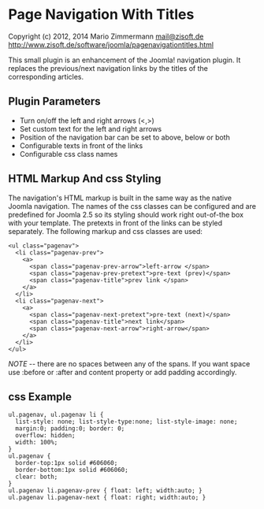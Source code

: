 Page Navigation With Titles
===========================

Copyright (c) 2012, 2014
Mario Zimmermann <mail@zisoft.de>  
http://www.zisoft.de/software/joomla/pagenavigationtitles.html  


This small plugin is an enhancement of the Joomla! navigation plugin.
It replaces the previous/next navigation links by the titles of the 
corresponding articles.


Plugin Parameters
-----------------

* Turn on/off the left and right arrows (<,>)
* Set custom text for the left and right arrows
* Position of the navigation bar can be set to above, below or both
* Configurable texts in front of the links
* Configurable css class names


HTML Markup And css Styling
---------------------------

The navigation's HTML markup is built in the same way as the native Joomla 
navigation. The names of the css classes can be configured and are predefined 
for Joomla 2.5 so its styling should work right out-of-the box with your 
template. The pretexts in front of the links can be styled separately. The 
following markup and css classes are used:


    <ul class="pagenav">
      <li class="pagenav-prev">
        <a>
          <span class="pagenav-prev-arrow">left-arrow </span>
          <span class="pagenav-prev-pretext">pre-text (prev)</span>
          <span class="pagenav-title">prev link </span>
        </a>
      </li>
      <li class="pagenav-next">
        <a>
          <span class="pagenav-next-pretext">pre-text (next)</span>
          <span class="pagenav-title">next link</span>
          <span class="pagenav-next-arrow">right-arrow</span>
        </a>
      </li>
    </ul>

*NOTE* -- there are no spaces between any of the spans. If you want space use :before or :after and content property or add padding accordingly. 


css Example
-----------

    ul.pagenav, ul.pagenav li {
      list-style: none; list-style-type:none; list-style-image: none;
      margin:0; padding:0; border: 0;
      overflow: hidden;
      width: 100%;
    }
    ul.pagenav {
      border-top:1px solid #606060;
      border-bottom:1px solid #606060;
      clear: both;
    }
    ul.pagenav li.pagenav-prev { float: left; width:auto; }
    ul.pagenav li.pagenav-next { float: right; width:auto; }
